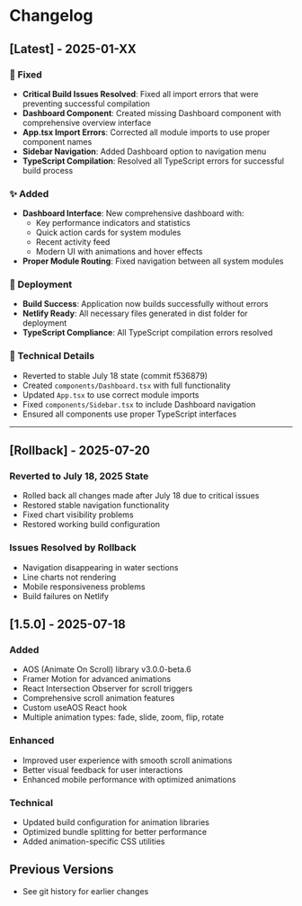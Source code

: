 # Changelog

## [Latest] - 2025-01-XX

### 🔧 Fixed
- **Critical Build Issues Resolved**: Fixed all import errors that were preventing successful compilation
- **Dashboard Component**: Created missing Dashboard component with comprehensive overview interface
- **App.tsx Import Errors**: Corrected all module imports to use proper component names
- **Sidebar Navigation**: Added Dashboard option to navigation menu
- **TypeScript Compilation**: Resolved all TypeScript errors for successful build process

### ✨ Added
- **Dashboard Interface**: New comprehensive dashboard with:
  - Key performance indicators and statistics
  - Quick action cards for system modules
  - Recent activity feed
  - Modern UI with animations and hover effects
- **Proper Module Routing**: Fixed navigation between all system modules

### 🚀 Deployment
- **Build Success**: Application now builds successfully without errors
- **Netlify Ready**: All necessary files generated in dist folder for deployment
- **TypeScript Compliance**: All TypeScript compilation errors resolved

### 📝 Technical Details
- Reverted to stable July 18 state (commit f536879)
- Created `components/Dashboard.tsx` with full functionality
- Updated `App.tsx` to use correct module imports
- Fixed `components/Sidebar.tsx` to include Dashboard navigation
- Ensured all components use proper TypeScript interfaces

---

## [Rollback] - 2025-07-20

### Reverted to July 18, 2025 State
- Rolled back all changes made after July 18 due to critical issues
- Restored stable navigation functionality
- Fixed chart visibility problems
- Restored working build configuration

### Issues Resolved by Rollback
- Navigation disappearing in water sections
- Line charts not rendering
- Mobile responsiveness problems
- Build failures on Netlify

## [1.5.0] - 2025-07-18

### Added
- AOS (Animate On Scroll) library v3.0.0-beta.6
- Framer Motion for advanced animations
- React Intersection Observer for scroll triggers
- Comprehensive scroll animation features
- Custom useAOS React hook
- Multiple animation types: fade, slide, zoom, flip, rotate

### Enhanced
- Improved user experience with smooth scroll animations
- Better visual feedback for user interactions
- Enhanced mobile performance with optimized animations

### Technical
- Updated build configuration for animation libraries
- Optimized bundle splitting for better performance
- Added animation-specific CSS utilities

## Previous Versions
- See git history for earlier changes